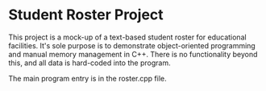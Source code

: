 # Student Roster Project

This project is a mock-up of a text-based student roster for educational facilities.
It's sole purpose is to demonstrate object-oriented programming and manual memory management in C++.
There is no functionality beyond this, and all data is hard-coded into the program.

The main program entry is in the roster.cpp file.
